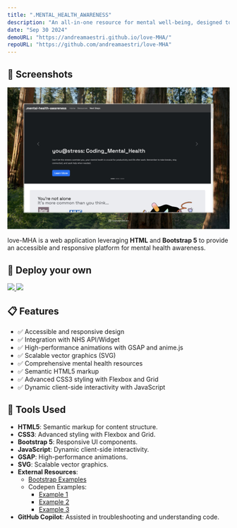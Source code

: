 ```yaml
---
title: ".MENTAL_HEALTH_AWARENESS"
description: "An all-in-one resource for mental well-being, designed to support users in accessing vital mental health resources."
date: "Sep 30 2024"
demoURL: "https://andreamaestri.github.io/love-MHA/"
repoURL: "https://github.com/andreamaestri/love-MHA"
---
```


## 📸 Screenshots

<div class="mockup-window border border-base-300 mt-4">
  <div class="flex justify-center bg-base-200">
    <img src="https://github.com/andreamaestri/love-MHA/blob/main/assets/images/Your%20mind%20plan.jpeg?raw=true" alt="Feature Screenshot 2">
  </div>
</div>

love-MHA is a web application leveraging **HTML** and **Bootstrap 5** to provide an accessible and responsive platform for mental health awareness.

## 🚀 Deploy your own

<div class="flex gap-2">
  <a target="_blank" aria-label="Deploy with Vercel" href="https://vercel.com/new/clone?repository-url=https://github.com/andreamaestri/love-MHA">
    <img src="/deploy_vercel.svg" />
  </a>
  <a target="_blank" aria-label="Deploy with Netlify" href="https://app.netlify.com/start/deploy?repository=https://github.com/andreamaestri/love-MHA">
    <img src="/deploy_netlify.svg" />
  </a>
</div>

## 📋 Features

- ✅ Accessible and responsive design
- ✅ Integration with NHS API/Widget
- ✅ High-performance animations with GSAP and anime.js
- ✅ Scalable vector graphics (SVG)
- ✅ Comprehensive mental health resources
- ✅ Semantic HTML5 markup
- ✅ Advanced CSS3 styling with Flexbox and Grid
- ✅ Dynamic client-side interactivity with JavaScript

## 💯 Tools Used

- **HTML5**: Semantic markup for content structure.
- **CSS3**: Advanced styling with Flexbox and Grid.
- **Bootstrap 5**: Responsive UI components.
- **JavaScript**: Dynamic client-side interactivity.
- **GSAP**: High-performance animations.
- **SVG**: Scalable vector graphics.
- **External Resources**:
  - [Bootstrap Examples](https://getbootstrap.com/docs/5.3/examples/)
  - Codepen Examples:
    - [Example 1](https://codepen.io/codingyaar/pen/ExLZayv)
    - [Example 2](https://codepen.io/collection/AEbkkJ?cursor=eyJwYWdlIjo0fQ==)
    - [Example 3](https://codepen.io/stoic25/pen/xwVZyo)
- **GitHub Copilot**: Assisted in troubleshooting and understanding code.
